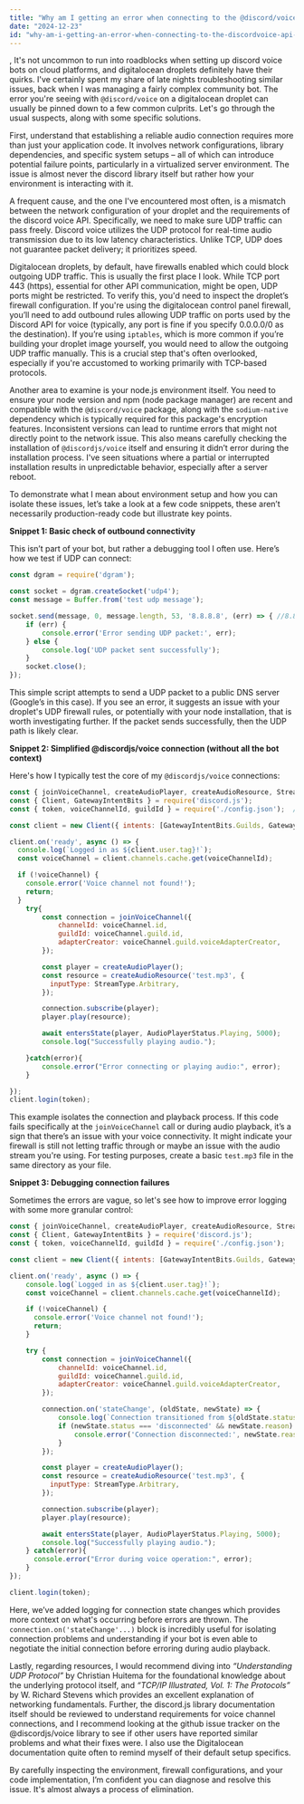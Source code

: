 ```yaml
---
title: "Why am I getting an error when connecting to the @discord/voice API from a Digitalocean droplet?"
date: "2024-12-23"
id: "why-am-i-getting-an-error-when-connecting-to-the-discordvoice-api-from-a-digitalocean-droplet"
---
```


,  It's not uncommon to run into roadblocks when setting up discord voice bots on cloud platforms, and digitalocean droplets definitely have their quirks. I've certainly spent my share of late nights troubleshooting similar issues, back when I was managing a fairly complex community bot. The error you're seeing with `@discord/voice` on a digitalocean droplet can usually be pinned down to a few common culprits. Let's go through the usual suspects, along with some specific solutions.

First, understand that establishing a reliable audio connection requires more than just your application code. It involves network configurations, library dependencies, and specific system setups – all of which can introduce potential failure points, particularly in a virtualized server environment. The issue is almost never the discord library itself but rather how your environment is interacting with it.

A frequent cause, and the one I've encountered most often, is a mismatch between the network configuration of your droplet and the requirements of the discord voice API. Specifically, we need to make sure UDP traffic can pass freely. Discord voice utilizes the UDP protocol for real-time audio transmission due to its low latency characteristics. Unlike TCP, UDP does not guarantee packet delivery; it prioritizes speed.

Digitalocean droplets, by default, have firewalls enabled which could block outgoing UDP traffic. This is usually the first place I look. While TCP port 443 (https), essential for other API communication, might be open, UDP ports might be restricted. To verify this, you'd need to inspect the droplet’s firewall configuration. If you're using the digitalocean control panel firewall, you’ll need to add outbound rules allowing UDP traffic on ports used by the Discord API for voice (typically, any port is fine if you specify 0.0.0.0/0 as the destination). If you’re using `iptables`, which is more common if you’re building your droplet image yourself, you would need to allow the outgoing UDP traffic manually. This is a crucial step that's often overlooked, especially if you're accustomed to working primarily with TCP-based protocols.

Another area to examine is your node.js environment itself. You need to ensure your node version and npm (node package manager) are recent and compatible with the `@discord/voice` package, along with the `sodium-native` dependency which is typically required for this package's encryption features. Inconsistent versions can lead to runtime errors that might not directly point to the network issue. This also means carefully checking the installation of `@discordjs/voice` itself and ensuring it didn’t error during the installation process. I've seen situations where a partial or interrupted installation results in unpredictable behavior, especially after a server reboot.

To demonstrate what I mean about environment setup and how you can isolate these issues, let’s take a look at a few code snippets, these aren’t necessarily production-ready code but illustrate key points.

**Snippet 1: Basic check of outbound connectivity**

This isn’t part of your bot, but rather a debugging tool I often use. Here’s how we test if UDP can connect:

```javascript
const dgram = require('dgram');

const socket = dgram.createSocket('udp4');
const message = Buffer.from('test udp message');

socket.send(message, 0, message.length, 53, '8.8.8.8', (err) => { //8.8.8.8 = google dns for testing
    if (err) {
        console.error('Error sending UDP packet:', err);
    } else {
        console.log('UDP packet sent successfully');
    }
    socket.close();
});
```

This simple script attempts to send a UDP packet to a public DNS server (Google’s in this case). If you see an error, it suggests an issue with your droplet's UDP firewall rules, or potentially with your node installation, that is worth investigating further. If the packet sends successfully, then the UDP path is likely clear.

**Snippet 2: Simplified @discordjs/voice connection (without all the bot context)**

Here's how I typically test the core of my `@discordjs/voice` connections:

```javascript
const { joinVoiceChannel, createAudioPlayer, createAudioResource, StreamType, entersState, AudioPlayerStatus } = require('@discordjs/voice');
const { Client, GatewayIntentBits } = require('discord.js');
const { token, voiceChannelId, guildId } = require('./config.json');  // Assuming you have this file with your secrets

const client = new Client({ intents: [GatewayIntentBits.Guilds, GatewayIntentBits.GuildVoiceStates] });

client.on('ready', async () => {
  console.log(`Logged in as ${client.user.tag}!`);
  const voiceChannel = client.channels.cache.get(voiceChannelId);

  if (!voiceChannel) {
    console.error('Voice channel not found!');
    return;
  }
    try{
        const connection = joinVoiceChannel({
            channelId: voiceChannel.id,
            guildId: voiceChannel.guild.id,
            adapterCreator: voiceChannel.guild.voiceAdapterCreator,
        });

        const player = createAudioPlayer();
        const resource = createAudioResource('test.mp3', {
          inputType: StreamType.Arbitrary,
        });

        connection.subscribe(player);
        player.play(resource);

        await entersState(player, AudioPlayerStatus.Playing, 5000);
        console.log("Successfully playing audio.");

    }catch(error){
        console.error("Error connecting or playing audio:", error);
    }

});
client.login(token);
```

This example isolates the connection and playback process. If this code fails specifically at the `joinVoiceChannel` call or during audio playback, it’s a sign that there’s an issue with your voice connectivity. It might indicate your firewall is still not letting traffic through or maybe an issue with the audio stream you're using. For testing purposes, create a basic `test.mp3` file in the same directory as your file.

**Snippet 3: Debugging connection failures**

Sometimes the errors are vague, so let's see how to improve error logging with some more granular control:

```javascript
const { joinVoiceChannel, createAudioPlayer, createAudioResource, StreamType, entersState, AudioPlayerStatus } = require('@discordjs/voice');
const { Client, GatewayIntentBits } = require('discord.js');
const { token, voiceChannelId, guildId } = require('./config.json');

const client = new Client({ intents: [GatewayIntentBits.Guilds, GatewayIntentBits.GuildVoiceStates] });

client.on('ready', async () => {
    console.log(`Logged in as ${client.user.tag}!`);
    const voiceChannel = client.channels.cache.get(voiceChannelId);

    if (!voiceChannel) {
      console.error('Voice channel not found!');
      return;
    }

    try {
        const connection = joinVoiceChannel({
            channelId: voiceChannel.id,
            guildId: voiceChannel.guild.id,
            adapterCreator: voiceChannel.guild.voiceAdapterCreator,
        });

        connection.on('stateChange', (oldState, newState) => {
            console.log(`Connection transitioned from ${oldState.status} to ${newState.status}`);
            if (newState.status === 'disconnected' && newState.reason) {
                console.error('Connection disconnected:', newState.reason);
            }
        });

        const player = createAudioPlayer();
        const resource = createAudioResource('test.mp3', {
          inputType: StreamType.Arbitrary,
        });

        connection.subscribe(player);
        player.play(resource);

        await entersState(player, AudioPlayerStatus.Playing, 5000);
        console.log("Successfully playing audio.");
    } catch(error){
      console.error("Error during voice operation:", error);
    }
});

client.login(token);
```
Here, we’ve added logging for connection state changes which provides more context on what's occurring before errors are thrown. The `connection.on('stateChange'...)` block is incredibly useful for isolating connection problems and understanding if your bot is even able to negotiate the initial connection before erroring during audio playback.

Lastly, regarding resources, I would recommend diving into *“Understanding UDP Protocol”* by Christian Huitema for the foundational knowledge about the underlying protocol itself, and *“TCP/IP Illustrated, Vol. 1: The Protocols”* by W. Richard Stevens which provides an excellent explanation of networking fundamentals. Further, the discord.js library documentation itself should be reviewed to understand requirements for voice channel connections, and I recommend looking at the github issue tracker on the @discordjs/voice library to see if other users have reported similar problems and what their fixes were. I also use the Digitalocean documentation quite often to remind myself of their default setup specifics.

By carefully inspecting the environment, firewall configurations, and your code implementation, I’m confident you can diagnose and resolve this issue. It's almost always a process of elimination.
